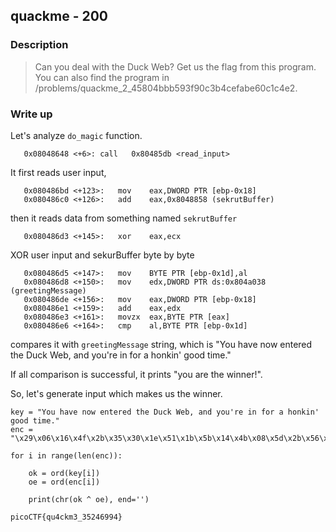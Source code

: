 ## quackme - 200

### Description

> Can you deal with the Duck Web? Get us the flag from this program. You can also find the program in /problems/quackme_2_45804bbb593f90c3b4cefabe60c1c4e2.

### Write up

Let's analyze `do_magic` function.

```
   0x08048648 <+6>: call   0x80485db <read_input>
```

It first reads user input,

```
   0x080486bd <+123>:   mov    eax,DWORD PTR [ebp-0x18]
   0x080486c0 <+126>:   add    eax,0x8048858 (sekrutBuffer)
```

then it reads data from something named `sekrutBuffer`


```
   0x080486d3 <+145>:   xor    eax,ecx
```

XOR user input and sekurBuffer byte by byte

```
   0x080486d5 <+147>:   mov    BYTE PTR [ebp-0x1d],al
   0x080486d8 <+150>:   mov    edx,DWORD PTR ds:0x804a038 (greetingMessage)
   0x080486de <+156>:   mov    eax,DWORD PTR [ebp-0x18]
   0x080486e1 <+159>:   add    eax,edx
   0x080486e3 <+161>:   movzx  eax,BYTE PTR [eax]
   0x080486e6 <+164>:   cmp    al,BYTE PTR [ebp-0x1d]
```

compares it with `greetingMessage` string, which is "You have now entered the Duck Web, and you're in for a honkin' good time."

If all comparison is successful, it prints "you are the winner!".

So, let's generate input which makes us the winner.

```
key = "You have now entered the Duck Web, and you're in for a honkin' good time."
enc = "\x29\x06\x16\x4f\x2b\x35\x30\x1e\x51\x1b\x5b\x14\x4b\x08\x5d\x2b\x56\x47\x57\x50\x16\x4d\x51\x51\x5d"

for i in range(len(enc)):

    ok = ord(key[i])
    oe = ord(enc[i])

    print(chr(ok ^ oe), end='')
```

```
picoCTF{qu4ckm3_35246994}
```